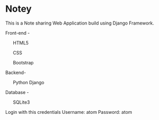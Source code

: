 <h1>Notey</h1>

This is a Note sharing Web Application build using Django Framework.

Front-end -
<ul>HTML5</ul>
<ul>CSS</ul>
<ul>Bootstrap</ul>


Backend-
<ul>Python Django</ul>

Database -
<ul>SQLite3</ul>

Login with this credentials
Username: atom
Password: atom
